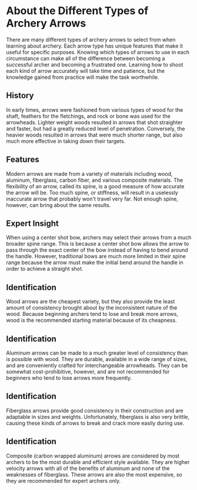 # About the Different Types of Archery Arrows

There are many different types of archery arrows to select from when learning about archery. Each arrow type has unique features that make it useful for specific purposes. Knowing which types of arrows to use in each circumstance can make all of the difference between becoming a successful archer and becoming a frustrated one. Learning how to shoot each kind of arrow accurately will take time and patience, but the knowledge gained from practice will make the task worthwhile.

## History

In early times, arrows were fashioned from various types of wood for the shaft, feathers for the fletchings, and rock or bone was used for the arrowheads. Lighter weight woods resulted in arrows that shot straighter and faster, but had a greatly reduced level of penetration. Conversely, the heavier woods resulted in arrows that were much shorter range, but also much more effective in taking down their targets.

## Features

Modern arrows are made from a variety of materials including wood, aluminum, fiberglass, carbon fiber, and various composite materials. The flexibility of an arrow, called its spine, is a good measure of how accurate the arrow will be. Too much spine, or stiffness, will result in a uselessly inaccurate arrow that probably won't travel very far. Not enough spine, however, can bring about the same results.

## Expert Insight

When using a center shot bow, archers may select their arrows from a much broader spine range. This is because a center shot bow allows the arrow to pass through the exact center of the bow instead of having to bend around the handle. However, traditional bows are much more limited in their spine range because the arrow must make the initial bend around the handle in order to achieve a straight shot.

## Identification

Wood arrows are the cheapest variety, but they also provide the least amount of consistency brought about by the inconsistent nature of the wood. Because beginning archers tend to lose and break more arrows, wood is the recommended starting material because of its cheapness.

## Identification

Aluminum arrows can be made to a much greater level of consistency than is possible with wood. They are durable, available in a wide range of sizes, and are conveniently crafted for interchangeable arrowheads. They can be somewhat cost-prohibitive, however, and are not recommended for beginners who tend to lose arrows more frequently.

## Identification

Fiberglass arrows provide good consistency in their construction and are adaptable in sizes and weights. Unfortunately, fiberglass is also very brittle, causing these kinds of arrows to break and crack more easily during use.

## Identification

Composite (carbon wrapped aluminum) arrows are considered by most archers to be the most durable and efficient style available. They are higher velocity arrows with all of the benefits of aluminum and none of the weaknesses of fiberglass. These arrows are also the most expensive, so they are recommended for expert archers only.

